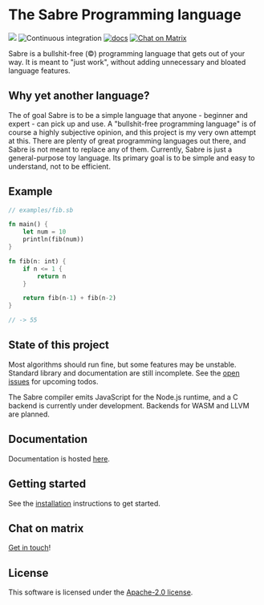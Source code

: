 # The Sabre Programming language

[![](https://img.shields.io/crates/v/sabre-lang.svg)](https://crates.io/crates/sabre-lang)
![Continuous integration](https://github.com/garritfra/sabre/workflows/Continuous%20integration/badge.svg?branch=master)
[![docs](https://img.shields.io/badge/docs-mdBook-blue.svg)](https://garritfra.github.io/sabre/latest)
[![Chat on Matrix](https://img.shields.io/badge/chat-on%20Matrix-green)](https://matrix.to/#/#sabre:matrix.slashdev.space?via=matrix.slashdev.space)

Sabre is a bullshit-free (©) programming language that gets out of your way.
It is meant to "just work", without adding unnecessary and bloated language features.

## Why yet another language?

The of goal Sabre is to be a simple language that anyone - beginner and expert - can pick up and use. A "bullshit-free programming language" is of course a highly subjective opinion, and this project is my very own attempt at this. There are plenty of great programming languages out there, and Sabre is not meant to replace any of them. Currently, Sabre is just a general-purpose toy language. Its primary goal is to be simple and easy to understand, not to be efficient.

## Example

```rs
// examples/fib.sb

fn main() {
    let num = 10
    println(fib(num))
}

fn fib(n: int) {
    if n <= 1 {
        return n
    }

    return fib(n-1) + fib(n-2)
}

// -> 55
```

## State of this project

Most algorithms should run fine, but some features may be unstable. Standard library and documentation are still incomplete. See the [open issues](https://github.com/garritfra/sabre/issues) for upcoming todos.

The Sabre compiler emits JavaScript for the Node.js runtime, and a C backend is currently under development. Backends for WASM and LLVM are planned.

## Documentation

Documentation is hosted [here](https://garritfra.github.io/sabre).

## Getting started

See the [installation](https://garritfra.github.io/sabre/latest/introduction/installation.html) instructions to get started.

## Chat on matrix

[Get in touch](https://matrix.to/#/!eaupsjLNPYSluWFJOC:matrix.slashdev.space?via=matrix.slashdev.space)!

## License

This software is licensed under the [Apache-2.0 license](./LICENSE).
